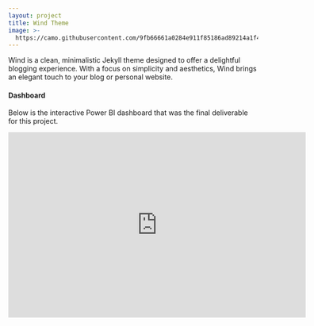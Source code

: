 ```yaml
---
layout: project
title: Wind Theme
image: >-
  https://camo.githubusercontent.com/9fb66661a0284e911f85186ad89214a1f4fef858bff8c967e6e4d10e96f7d829/68747470733a2f2f692e706f7374696d672e63632f50715973515837312f57696e642d57726974652d616e2d617765736f6d652d6465736372697074696f6e2d666f722d796f75722d6e65772d736974652d686572652d596f752d63616e2d656469742d746869732d6c696e652d696e2d636f6e6669672d796d6c2d49742e706e67
---
```


Wind is a clean, minimalistic Jekyll theme designed to offer a delightful blogging experience. With a focus on simplicity and aesthetics, Wind brings an elegant touch to your blog or personal website.
<h4>Dashboard</h4>
    <p>Below is the interactive Power BI dashboard that was the final deliverable for this project.</p>
    <iframe title="SDGIndicatorsDashboard_MaciejCzerniak" width="600" height="373.5" src="https://app.powerbi.com/groups/c6c0a638-26c8-48a2-9b5f-26d924cab18f/reports/f3e145c9-2dbc-40b1-a68e-4d154fe9a8c3/822fb4941e4174006013?experience=power-bi" frameborder="0" allowFullScreen="true"></iframe>
<https://github.com/a-chacon/wind>
